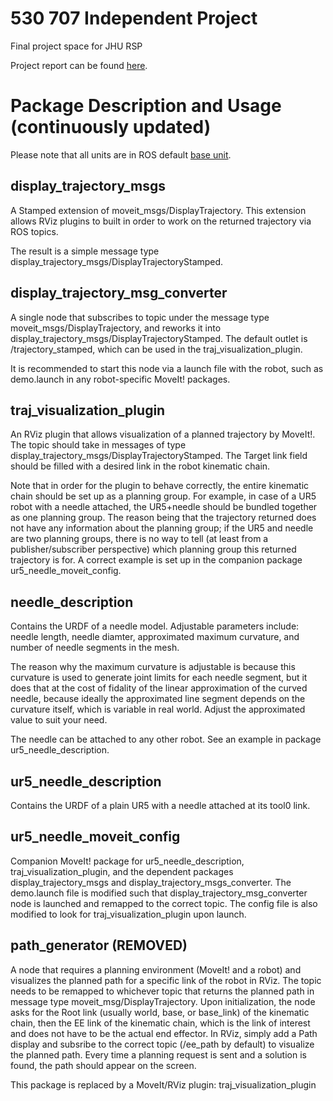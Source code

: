 # 530 707 Independent Project
Final project space for JHU RSP

Project report can be found [here](https://www.dropbox.com/s/p3oeg2vh7b18fnu/Final_Project.html?dl=0).


# Package Description and Usage (continuously updated)
Please note that all units are in ROS default [base unit](https://www.ros.org/reps/rep-0103.html).

## display_trajectory_msgs
A Stamped extension of moveit_msgs/DisplayTrajectory. This extension allows RViz plugins to built in order to work on the returned trajectory via ROS topics.

The result is a simple message type display_trajectory_msgs/DisplayTrajectoryStamped.

## display_trajectory_msg_converter
A single node that subscribes to topic under the message type moveit_msgs/DisplayTrajectory, and reworks it into display_trajectory_msgs/DisplayTrajectoryStamped. The default outlet is /trajectory_stamped, which can be used in the traj_visualization_plugin.

It is recommended to start this node via a launch file with the robot, such as demo.launch in any robot-specific MoveIt! packages.

## traj_visualization_plugin
An RViz plugin that allows visualization of a planned trajectory by MoveIt!. The topic should take in messages of type display_trajectory_msgs/DisplayTrajectoryStamped.
The Target link field should be filled with a desired link in the robot kinematic chain.

Note that in order for the plugin to behave correctly, the entire kinematic chain should be set up as a planning group. For example, in case of a UR5 robot with a needle attached, the UR5+needle should be bundled together as one planning group. The reason being that the trajectory returned does not have any information about the planning group; if the UR5 and needle are two planning groups, there is no way to tell (at least from a publisher/subscriber perspective) which planning group this returned trajectory is for. A correct example is set up in the companion package ur5_needle_moveit_config.

## needle_description
Contains the URDF of a needle model. Adjustable parameters include: needle length, needle diamter, approximated maximum curvature, and number of needle segments in the mesh.

The reason why the maximum curvature is adjustable is because this curvature is used to generate joint limits for each needle segment, but it does that at the cost of fidality of the linear approximation of the curved needle, because ideally the approximated line segment depends on the curvature itself, which is variable in real world. Adjust the approximated value to suit your need.

The needle can be attached to any other robot. See an example in package ur5_needle_description.

## ur5_needle_description
Contains the URDF of a plain UR5 with a needle attached at its tool0 link.

## ur5_needle_moveit_config
Companion MoveIt! package for ur5_needle_description, traj_visualization_plugin, and the dependent packages display_trajectory_msgs and display_trajectory_msgs_converter. The demo.launch file is modified such that display_trajectory_msg_converter node is launched and remapped to the correct topic. The config file is also modified to look for traj_visualization_plugin upon launch.

## path_generator (REMOVED)
A node that requires a planning environment (MoveIt! and a robot) and visualizes the planned path for a specific link of the robot in RViz. The topic needs to be remapped to whichever topic that returns the planned path in message type moveit_msg/DisplayTrajectory. Upon initialization, the node asks for the Root link (usually world, base, or base_link) of the kinematic chain, then the EE link of the kinematic chain, which is the link of interest and does not have to be the actual end effector. In RViz, simply add a Path display and subsribe to the correct topic (/ee_path by default) to visualize the planned path. Every time a planning request is sent and a solution is found, the path should appear on the screen.

This package is replaced by a MoveIt/RViz plugin: traj_visualization_plugin

